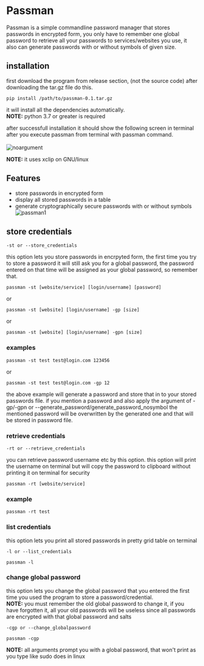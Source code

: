 # Passman
Passman is a simple commandline password manager that stores passwords in encrypted form, you only have to remember one global password to retrieve all your passwords to services/websites you use, it also can generate passwords with or without symbols of given size.

## installation
first download the program from release section, (not the source code) after downloading the tar.gz file do this.
```
pip install /path/to/passman-0.1.tar.gz
```
it will install all the dependencies automatically.<br>
**NOTE:** python 3.7 or greater is required

after successfull installation it should show the following screen in terminal after you execute passman from terminal with passman command.<br>
<Br>
![noargument](https://raw.githubusercontent.com/neelu0/passman/master/noargument.PNG)
  
 **NOTE:** it uses xclip on GNU/linux

## Features
* store passwords in encrypted form
* display all stored passwords in a table
* generate cryptographically secure passwords with or without symbols<br>
![passman1](https://raw.githubusercontent.com/neelu0/passman/master/passman1.PNG)

## store credentials
```
-st or --store_credentials
```
this option lets you store passwords in encrpyted form, the first time you try to store a password it will still ask you for a global password, the password entered on that time will be assigned as your global password, so remember that.
```
passman -st [website/service] [login/username] [password]
```
or 
```
passman -st [website] [login/username] -gp [size]
```
or
```
passman -st [website] [login/username] -gpn [size]
```
### examples
```
passman -st test test@login.com 123456
```
or
```
passman -st test test@login.com -gp 12
```
the above example will generate a password and store that in to your stored passwords file. if you mention a password and also apply the argument of -gp/-gpn or --generate_password/generate_password_nosymbol the mentioned password will be overwritten by the generated one and that will be stored in password file.

### retrieve credentials
```
-rt or --retrieve_credentials
```
you can retrieve password username etc by this option. this option will print the username on terminal but will copy the password to clipboard without printing it on terminal for security
```
passman -rt [website/service]
```
### example
```
passman -rt test
```

### list credentials
this option lets you print all stored passwords in pretty grid table on terminal
```
-l or --list_credentials
```
```
passman -l
```

### change global password
this option lets you change the global password that you entered the first time you used the program to store a password/credential.<Br>
**NOTE:** you must remember the old global password to change it, if you have forgotten it, all your old passwords will be useless since all passwords are encrypted with that global password and salts

```
-cgp or --change_globalpassword
```
```
passman -cgp
```
**NOTE:** all arguments prompt you with a global password, that won't print as you type like sudo does in linux
